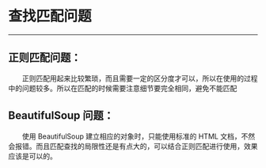 # 查找匹配问题
****
## 正则匹配问题：
&ensp;&ensp;&ensp;&ensp;正则匹配用起来比较繁琐，而且需要一定的区分度才可以，所以在使用的过程中的问题较多。所以在匹配的时候需要注意细节要完全相同，避免不能匹配

## BeautifulSoup 问题：
&ensp;&ensp;&ensp;&ensp;使用 BeautifulSoup 建立相应的对象时，只能使用标准的 HTML 文档，不然会报错。而且匹配查找的局限性还是有点大的，可以结合正则匹配进行使用，效果应该是可以的。